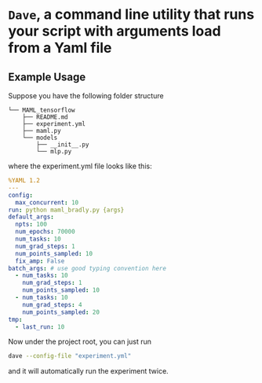 # `Dave`, a command line utility that runs your script with arguments load from a Yaml file


## Example Usage

Suppose you have the following folder structure
```tree
└── MAML_tensorflow
    ├── README.md
    ├── experiment.yml
    ├── maml.py
    └── models
        ├── __init__.py
        └── mlp.py
```
where the experiment.yml file looks like this:
```yaml
%YAML 1.2
---
config:
  max_concurrent: 10
run: python maml_bradly.py {args}
default_args:
  npts: 100
  num_epochs: 70000
  num_tasks: 10
  num_grad_steps: 1
  num_points_sampled: 10
  fix_amp: False
batch_args: # use good typing convention here
  - num_tasks: 10
    num_grad_steps: 1
    num_points_sampled: 10
  - num_tasks: 10
    num_grad_steps: 4
    num_points_sampled: 20
tmp:
  - last_run: 10
```

Now under the project root, you can just run
```bash
dave --config-file "experiment.yml"
```

and it will automatically run the experiment twice.
